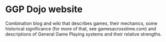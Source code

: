 # GGP Dojo website

Combination blog and wiki that describes games, their mechanics,
some historical significance (for more of that, see gamesacrosstime.com)
and descriptions of General Game Playing systems and their relative strengths.